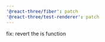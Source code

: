 ```yaml
---
'@react-three/fiber': patch
'@react-three/test-renderer': patch
---
```


fix: revert the is function
